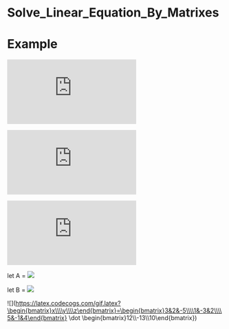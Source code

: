# Solve_Linear_Equation_By_Matrixes

# Example

![](https://latex.codecogs.com/gif.latex?3x+2y-5z=12)

![](https://latex.codecogs.com/gif.latex?x-3y+2z=-13)

![](https://latex.codecogs.com/gif.latex?5x-y+4z=10)

let A = 
![](https://latex.codecogs.com/gif.latex?\begin{bmatrix}3&2&-5\\\\1&-3&2\\\\5&-1&4\end{bmatrix})

let B = 
![](https://latex.codecogs.com/gif.latex?\begin{bmatrix}12\\\\-13\\\\10\end{bmatrix})

![](https://latex.codecogs.com/gif.latex?\begin{bmatrix}x\\\\y\\\\z\end{bmatrix}=\begin{bmatrix}3&2&-5\\\\1&-3&2\\\\5&-1&4\end{bmatrix} \dot \begin{bmatrix}12\\\\-13\\\\10\end{bmatrix})
